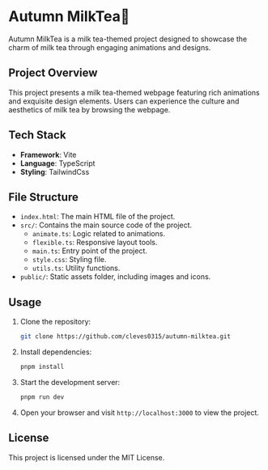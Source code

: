 # Autumn MilkTea🧋

Autumn MilkTea is a milk tea-themed project designed to showcase the charm of milk tea through engaging animations and designs.

## Project Overview

This project presents a milk tea-themed webpage featuring rich animations and exquisite design elements. Users can experience the culture and aesthetics of milk tea by browsing the webpage.

## Tech Stack

- **Framework**: Vite
- **Language**: TypeScript
- **Styling**: TailwindCss

## File Structure

- `index.html`: The main HTML file of the project.
- `src/`: Contains the main source code of the project.
  - `animate.ts`: Logic related to animations.
  - `flexible.ts`: Responsive layout tools.
  - `main.ts`: Entry point of the project.
  - `style.css`: Styling file.
  - `utils.ts`: Utility functions.
- `public/`: Static assets folder, including images and icons.

## Usage

1. Clone the repository:

   ```bash
   git clone https://github.com/cleves0315/autumn-milktea.git
   ```

2. Install dependencies:

   ```bash
   pnpm install
   ```

3. Start the development server:

   ```bash
   pnpm run dev
   ```

4. Open your browser and visit `http://localhost:3000` to view the project.

## License

This project is licensed under the MIT License.
